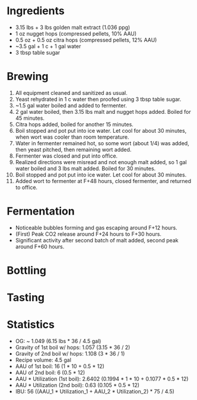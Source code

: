 # Ingredients
* 3.15 lbs + 3 lbs golden malt extract (1.036 ppg)
* 1 oz nugget hops (compressed pellets, 10% AAU)
* 0.5 oz + 0.5 oz citra hops (compressed pellets, 12% AAU)
* ~3.5 gal + 1 c + 1 gal water
* 3 tbsp table sugar

# Brewing
1. All equipment cleaned and sanitized as usual.
2. Yeast rehydrated in 1 c water then proofed using 3 tbsp table sugar.
3. ~1.5 gal water boiled and added to fermenter.
4. 2 gal water boiled, then 3.15 lbs malt and nugget hops added. Boiled for 45 minutes.
5. Citra hops added, boiled for another 15 minutes.
6. Boil stopped and pot put into ice water. Let cool for about 30 minutes, when wort was cooler than room temperature.
7. Water in fermenter remained hot, so some wort (about 1/4) was added, then yeast pitched, then remaining wort added.
8. Fermenter was closed and put into office.
9. Realized directions were misread and not enough malt added, so 1 gal water boiled and 3 lbs malt added. Boiled for 30 minutes.
10. Boil stopped and pot put into ice water. Let cool for about 30 minutes.
11. Added wort to fermenter at F+48 hours, closed fermenter, and returned to office.

# Fermentation
* Noticeable bubbles forming and gas escaping around F+12 hours.
* (First) Peak CO2 release around F+24 hours to F+30 hours.
* Significant activity after second batch of malt added, second peak around F+60 hours.

# Bottling

# Tasting

# Statistics
* OG: ~ 1.049 (6.15 lbs * 36 / 4.5 gal)
* Gravity of 1st boil w/ hops: 1.057 (3.15 * 36 / 2)
* Gravity of 2nd boil w/ hops: 1.108 (3 * 36 / 1)
* Recipe volume: 4.5 gal
* AAU of 1st boil: 16 (1 * 10 + 0.5 * 12)
* AAU of 2nd boil: 6 (0.5 * 12)
* AAU * Utilization (1st boil): 2.6402 (0.1994 * 1 * 10 + 0.1077 * 0.5 * 12)
* AAU * Utilization (2nd boil): 0.63 (0.105 * 0.5 * 12)
* IBU: 56 ((AAU_1 * Utilization_1 + AAU_2 * Utilization_2) * 75 / 4.5)
